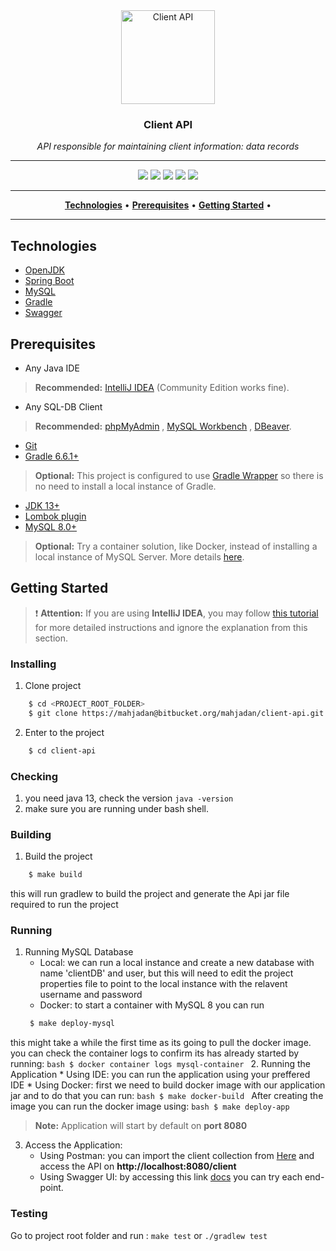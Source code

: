 <div align="center">
<a><img src="https://www.flaticon.com/svg/static/icons/svg/1379/1379505.svg" align="center" width="150" alt="Client API" /></a>

### Client API

*API responsible for maintaining client information: data records*

___


<img src="https://img.shields.io/badge/majorVersion-1-blue">
<img src="https://img.shields.io/badge/java-13-green?logo=java">
<img src="https://img.shields.io/badge/gradle-6.6.1-green?logo=gradle">
<img src="https://img.shields.io/badge/mysql-8.0-green?logo=mysql">
<img src="https://img.shields.io/badge/spring--boot-2.3.5-green?logo=spring">

</div>

___

<div align="center">
<a href="#technologies"><b>Technologies</b></a> •
<a href="#prerequisites"><b>Prerequisites</b></a> • 
<a href="#getting-started"><b>Getting Started</b></a> • 
</div>

___

<!--

-------------- Replace this section for [TOC] marker when available (https://docs.gitlab.com/ee/user/markdown.html#table-of-contents)

## :bookmark_tabs: Table of Contents

1. [Technologies](#Technologies)
2. [Prerequisites](#prerequisites)
3. [Developing](#developing)
    * [Installing](#installing)
    * [Running](#running)
    * [Testing](#testing)
4. [Load Testing](#load-testing)
5. [Other Links](#other-links)
6. [Authors](#authors)
!-->

##  Technologies <a name="technologies"></a>

*  [OpenJDK](https://openjdk.java.net/)
*  [Spring Boot](https://spring.io/projects/spring-boot)
*  [MySQL](https://www.mysql.com/downloads/)
*  [Gradle](https://gradle.org/)
*  [Swagger](https://swagger.io/)



##  Prerequisites <a name="prerequisites"></a>

* Any Java IDE
> **Recommended:** [IntelliJ IDEA](https://www.jetbrains.com/pt-br/idea/) (Community Edition works fine).
* Any SQL-DB Client
> **Recommended:** [phpMyAdmin](www.phpmyadmin.net) , [MySQL Workbench](www.mysql.com/products/workbench) , [DBeaver](https://dbeaver.io/).
* [Git](https://git-scm.com/downloads)
* [Gradle 6.6.1+](https://gradle.org/install/)
> **Optional:** This project is configured to use [Gradle Wrapper](https://docs.gradle.org/current/userguide/gradle_wrapper.html) so there is no need to install a local instance of Gradle.
* [JDK 13+](https://openjdk.java.net/install/)
* [Lombok plugin](https://projectlombok.org/)  
* [MySQL 8.0+](https://www.mysql.com/downloads/)
> **Optional:** Try a container solution, like Docker, instead of installing a local instance of MySQL Server. More details [here](https://hub.docker.com/_/mysql).


##  Getting Started <a name="getting-started"></a>

> :exclamation: **Attention:** If you are using **IntelliJ IDEA**, you may follow [this tutorial](https://www.jetbrains.com/help/idea/getting-started-with-gradle.html) for more detailed instructions and ignore the explanation from this section.

### Installing <a name="installing"></a>

1. Clone project

```bash
    $ cd <PROJECT_ROOT_FOLDER>
    $ git clone https://mahjadan@bitbucket.org/mahjadan/client-api.git
```

2. Enter to the project 

```bash
    $ cd client-api
```
### Checking <a name="running"></a>
1. you need java 13, check the version `java -version`
2. make sure you are running under bash shell.

### Building <a name="building"></a>
1. Build the project
```bash
    $ make build
```
this will run gradlew to build the project and generate the Api jar file required to run the project

### Running <a name="running"></a>

1. Running MySQL Database
    * Local: we can run a local instance and create a new database with name 'clientDB' and user, but this will need to edit the project properties file to point to the local instance with the relavent username and password
    * Docker: to start a container with MySQL 8 you can run 
   ```bash
    $ make deploy-mysql
    ``` 
this might take a while the first time as its going to pull the docker image.
you can check the container logs to confirm its has already started by running:
    ```bash
    $ docker container logs mysql-container
    ``` 
2. Running the Application
    * Using IDE: you can run the application using your preffered IDE
    * Using Docker: first we need to build docker image with our application jar and to do that you can run:
    ```bash
    $ make docker-build
    ``` 
    After creating the image you can run the docker image using:
    ```bash
    $ make deploy-app
    ``` 

> **Note:** Application will start by default on **port 8080**

3. Access the Application:
    * Using Postman: you can import the client collection from [Here](https://bitbucket.org/mahjadan/client-api/src/master/Clients.postman_collection.json) and access the API on **http://localhost:8080/client**
    * Using Swagger UI: by accessing this link [docs](http://localhost:8080/swagger-ui/index.html) you can try each end-point.

### Testing <a name="testing"></a>

Go to project root folder and run : `make test` or `./gradlew test`





